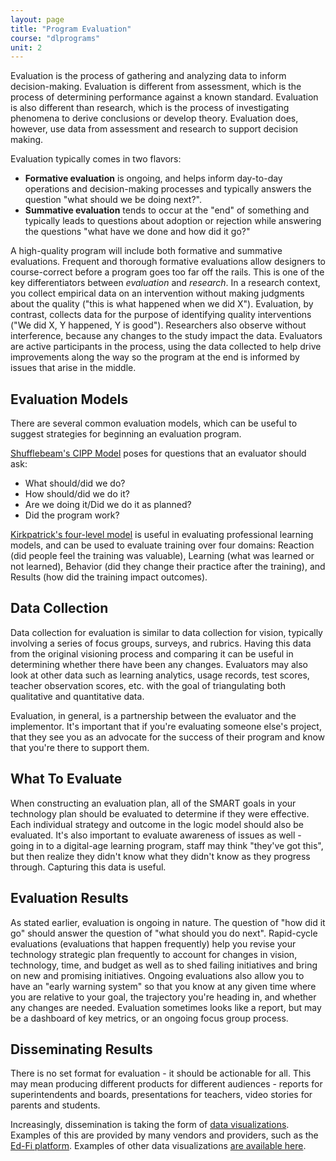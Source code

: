 ```yaml
---
layout: page
title: "Program Evaluation"
course: "dlprograms"
unit: 2
---
```

Evaluation is the process of gathering and analyzing data to inform decision-making. Evaluation is different from assessment, which is the process of determining performance against a known standard. Evaluation is also different than research, which is the process of investigating phenomena to derive conclusions or develop theory. Evaluation does, however, use data from assessment and research to support decision making.

Evaluation typically comes in two flavors:
* **Formative evaluation** is ongoing, and helps inform day-to-day operations and decision-making processes and typically answers the question "what should we be doing next?".
* **Summative evaluation** tends to occur at the "end" of something and typically leads to questions about adoption or rejection while answering the questions "what have we done and how did it go?"

A high-quality program will include both formative and summative evaluations. Frequent and thorough formative evaluations allow designers to course-correct before a program goes too far off the rails. This is one of the key differentiators between *evaluation* and *research*. In a research context, you collect empirical data on an intervention without making judgments about the quality ("this is what happened when we did X"). Evaluation, by contrast, collects data for the purpose of identifying quality interventions ("We did X, Y happened, Y is good"). Researchers also observe without interference, because any changes to the study impact the data. Evaluators are active participants in the process, using the data collected to help drive improvements along the way so the program at the end is informed by issues that arise in the middle.

## Evaluation Models
There are several common evaluation models, which can be useful to suggest strategies for beginning an evaluation program.

[Shufflebeam's CIPP Model][1] poses for questions that an evaluator should ask:
* What should/did we do?
* How should/did we do it?
* Are we doing it/Did we do it as planned?
* Did the program work?

[Kirkpatrick's four-level model][2] is useful in evaluating professional learning models, and can be used to evaluate training over four domains: Reaction (did people feel the training was valuable), Learning (what was learned or not learned), Behavior (did they change their practice after the training), and Results (how did the training impact outcomes).

## Data Collection
Data collection for evaluation is similar to data collection for vision, typically involving a series of focus groups, surveys, and rubrics. Having this data from the original visioning process and comparing it can be useful in determining whether there have been any changes. Evaluators may also look at other data such as learning analytics, usage records, test scores, teacher observation scores, etc. with the goal of triangulating both qualitative and quantitative data.

Evaluation, in general, is a partnership between the evaluator and the implementor. It's important that if you're evaluating someone else's project, that they see you as an advocate for the success of their program and know that you're there to support them.

## What To Evaluate
When constructing an evaluation plan, all of the SMART goals in your technology plan should be evaluated to determine if they were effective. Each individual strategy and outcome in the logic model should also be evaluated. It's also important to evaluate awareness of issues as well - going in to a digital-age learning program, staff may think "they've got this", but then realize they didn't know what they didn't know as they progress through. Capturing this data is useful.

## Evaluation Results
As stated earlier, evaluation is ongoing in nature. The question of "how did it go" should answer the question of "what should you do next". Rapid-cycle evaluations (evaluations that happen frequently) help you revise your technology strategic plan frequently to account for changes in vision, technology, time, and budget as well as to shed failing initiatives and bring on new and promising initiatives. Ongoing evaluations also allow you to have an "early warning system" so that you know at any given time where you are relative to your goal, the trajectory you're heading in, and whether any changes are needed. Evaluation sometimes looks like a report, but may be a dashboard of key metrics, or an ongoing focus group process.

## Disseminating Results
There is no set format for evaluation - it should be actionable for all. This may mean producing different products for different audiences - reports for superintendents and boards, presentations for teachers, video stories for parents and students.

Increasingly, dissemination is taking the form of [data visualizations](https://www.tableau.com/learn/articles/data-visualization).  Examples of this are provided by many vendors and providers, such as the [Ed-Fi platform](https://techdocs.ed-fi.org/display/DASH14/Dashboard+Usage+Module). Examples of other data visualizations [are available here](https://venngage.com/blog/what-is-an-infographic/).

[1]:	https://en.wikipedia.org/wiki/CIPP_evaluation_model
[2]:	https://www.mindtools.com/pages/article/kirkpatrick.htm